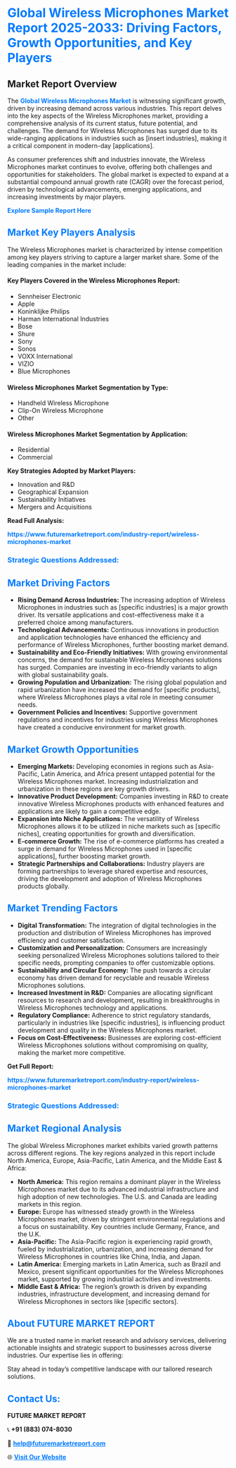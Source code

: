 <h1 style="color: #007BFF;">Global Wireless Microphones Market Report 2025-2033: Driving Factors, Growth Opportunities, and Key Players</h1>

<section id="overview">
<h2>Market Report Overview</h2>
<p>The <a href="https://www.futuremarketreport.com/industry-report/wireless-microphones-market" style="color: #007BFF; text-decoration: none;"><strong>Global Wireless Microphones Market</strong></a> is witnessing significant growth, driven by increasing demand across various industries. This report delves into the key aspects of the Wireless Microphones market, providing a comprehensive analysis of its current status, future potential, and challenges. The demand for Wireless Microphones has surged due to its wide-ranging applications in industries such as [insert industries], making it a critical component in modern-day [applications].</p>
<p>As consumer preferences shift and industries innovate, the Wireless Microphones market continues to evolve, offering both challenges and opportunities for stakeholders. The global market is expected to expand at a substantial compound annual growth rate (CAGR) over the forecast period, driven by technological advancements, emerging applications, and increasing investments by major players.</p>
</section>

<section id="overview">
<p><a href="https://www.futuremarketreport.com/request-sample/reportId=105518" style="color: #007BFF; text-decoration: none;"><strong>Explore Sample Report Here</strong></a></p>
</section>

<section id="key-players">
<h2 style="color: #007BFF;">Market Key Players Analysis</h2>
<p>The Wireless Microphones market is characterized by intense competition among key players striving to capture a larger market share. Some of the leading companies in the market include:</p>
<h4>Key Players Covered in the Wireless Microphones Report:</h4>
<ul><li>Sennheiser Electronic</li><li>Apple</li><li>Koninklijke Philips</li><li>Harman International Industries</li><li>Bose</li><li>Shure</li><li>Sony</li><li>Sonos</li><li>VOXX International</li><li>VIZIO</li><li>Blue Microphones</li></ul>
<h4>Wireless Microphones Market Segmentation by Type:</h4>
<ul><li>Handheld Wireless Microphone</li><li>Clip-On Wireless Microphone</li><li>Other</li></ul>

<h4>Wireless Microphones Market Segmentation by Application:</h4>
<ul><li>Residential</li><li>Commercial</li></ul>
<p><strong>Key Strategies Adopted by Market Players:</strong></p>
<ul>
<li>Innovation and R&D</li>
<li>Geographical Expansion</li>
<li>Sustainability Initiatives</li>
<li>Mergers and Acquisitions</li>
</ul>
</section>

<section>
<p><strong>Read Full Analysis: </strong></p><a href="https://www.futuremarketreport.com/industry-report/wireless-microphones-market" style="color: #007BFF; text-decoration: none;"><strong>https://www.futuremarketreport.com/industry-report/wireless-microphones-market</strong></a>
<h3 style="color: #007BFF;">Strategic Questions Addressed:</h3>
</section>

<section id="driving-factors">
<h2 style="color: #007BFF;">Market Driving Factors</h2>
<ul>
<li><strong>Rising Demand Across Industries:</strong> The increasing adoption of Wireless Microphones in industries such as [specific industries] is a major growth driver. Its versatile applications and cost-effectiveness make it a preferred choice among manufacturers.</li>
<li><strong>Technological Advancements:</strong> Continuous innovations in production and application technologies have enhanced the efficiency and performance of Wireless Microphones, further boosting market demand.</li>
<li><strong>Sustainability and Eco-Friendly Initiatives:</strong> With growing environmental concerns, the demand for sustainable Wireless Microphones solutions has surged. Companies are investing in eco-friendly variants to align with global sustainability goals.</li>
<li><strong>Growing Population and Urbanization:</strong> The rising global population and rapid urbanization have increased the demand for [specific products], where Wireless Microphones plays a vital role in meeting consumer needs.</li>
<li><strong>Government Policies and Incentives:</strong> Supportive government regulations and incentives for industries using Wireless Microphones have created a conducive environment for market growth.</li>
</ul>
</section>

<section id="growth-opportunities">
<h2 style="color: #007BFF;">Market Growth Opportunities</h2>
<ul>
<li><strong>Emerging Markets:</strong> Developing economies in regions such as Asia-Pacific, Latin America, and Africa present untapped potential for the Wireless Microphones market. Increasing industrialization and urbanization in these regions are key growth drivers.</li>
<li><strong>Innovative Product Development:</strong> Companies investing in R&D to create innovative Wireless Microphones products with enhanced features and applications are likely to gain a competitive edge.</li>
<li><strong>Expansion into Niche Applications:</strong> The versatility of Wireless Microphones allows it to be utilized in niche markets such as [specific niches], creating opportunities for growth and diversification.</li>
<li><strong>E-commerce Growth:</strong> The rise of e-commerce platforms has created a surge in demand for Wireless Microphones used in [specific applications], further boosting market growth.</li>
<li><strong>Strategic Partnerships and Collaborations:</strong> Industry players are forming partnerships to leverage shared expertise and resources, driving the development and adoption of Wireless Microphones products globally.</li>
</ul>
</section>

<section id="trending-factors">
<h2 style="color: #007BFF;">Market Trending Factors</h2>
<ul>
<li><strong>Digital Transformation:</strong> The integration of digital technologies in the production and distribution of Wireless Microphones has improved efficiency and customer satisfaction.</li>
<li><strong>Customization and Personalization:</strong> Consumers are increasingly seeking personalized Wireless Microphones solutions tailored to their specific needs, prompting companies to offer customizable options.</li>
<li><strong>Sustainability and Circular Economy:</strong> The push towards a circular economy has driven demand for recyclable and reusable Wireless Microphones solutions.</li>
<li><strong>Increased Investment in R&D:</strong> Companies are allocating significant resources to research and development, resulting in breakthroughs in Wireless Microphones technology and applications.</li>
<li><strong>Regulatory Compliance:</strong> Adherence to strict regulatory standards, particularly in industries like [specific industries], is influencing product development and quality in the Wireless Microphones market.</li>
<li><strong>Focus on Cost-Effectiveness:</strong> Businesses are exploring cost-efficient Wireless Microphones solutions without compromising on quality, making the market more competitive.</li>
</ul>
</section>

<section>
<p><strong>Get Full Report: </strong></p><a href="https://www.futuremarketreport.com/industry-report/wireless-microphones-market" style="color: #007BFF; text-decoration: none;"><strong>https://www.futuremarketreport.com/industry-report/wireless-microphones-market</strong></a>
<h3 style="color: #007BFF;">Strategic Questions Addressed:</h3>
</section>


<section id="regional-analysis">
<h2 style="color: #007BFF;">Market Regional Analysis</h2>
<p>The global Wireless Microphones market exhibits varied growth patterns across different regions. The key regions analyzed in this report include North America, Europe, Asia-Pacific, Latin America, and the Middle East & Africa:</p>
<ul>
<li><strong>North America:</strong> This region remains a dominant player in the Wireless Microphones market due to its advanced industrial infrastructure and high adoption of new technologies. The U.S. and Canada are leading markets in this region.</li>
<li><strong>Europe:</strong> Europe has witnessed steady growth in the Wireless Microphones market, driven by stringent environmental regulations and a focus on sustainability. Key countries include Germany, France, and the U.K.</li>
<li><strong>Asia-Pacific:</strong> The Asia-Pacific region is experiencing rapid growth, fueled by industrialization, urbanization, and increasing demand for Wireless Microphones in countries like China, India, and Japan.</li>
<li><strong>Latin America:</strong> Emerging markets in Latin America, such as Brazil and Mexico, present significant opportunities for the Wireless Microphones market, supported by growing industrial activities and investments.</li>
<li><strong>Middle East & Africa:</strong> The region’s growth is driven by expanding industries, infrastructure development, and increasing demand for Wireless Microphones in sectors like [specific sectors].</li>
</ul>
</section>

<footer>
<h2 style="color: #007BFF;">About FUTURE MARKET REPORT</h2>
<p>We are a trusted name in market research and advisory services, delivering actionable insights and strategic support to businesses across diverse industries. Our expertise lies in offering:</p>

<p>Stay ahead in today’s competitive landscape with our tailored research solutions.</p>

<h2 style="color: #007BFF;">Contact Us:</h2>
<p><strong>FUTURE MARKET REPORT</strong></p>
<p>📞 <strong>+91 (883) 074-8030</strong></p>
<p>📧 <strong><a href="mailto:help@futuremarketreport.com" style="color: #007BFF;">help@futuremarketreport.com</a></strong></p>
<p>🌐 <strong><a href="https://www.futuremarketreport.com/" style="color: #007BFF;">Visit Our Website</a></strong></p>
</footer>